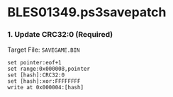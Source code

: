 # BLES01349.ps3savepatch

### 1. Update CRC32:0 (Required)

Target File: `SAVEGAME.BIN`

```
set pointer:eof+1
set range:0x000008,pointer
set [hash]:CRC32:0
set [hash]:xor:FFFFFFFF
write at 0x000004:[hash]
```


